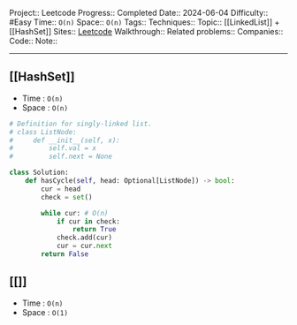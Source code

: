 Project:: Leetcode
Progress:: Completed
Date:: 2024-06-04
Difficulty:: #Easy 
Time:: `O(n)`
Space:: `O(n)`
Tags:: 
Techniques:: 
Topic:: [[LinkedList]] + [[HashSet]]
Sites:: [Leetcode]()
Walkthrough:: 
Related problems:: 
Companies:: 
Code:: 
Note:: 

---


## [[HashSet]]
- Time : `O(n)`
- Space : `O(n)`
```python
# Definition for singly-linked list.
# class ListNode:
#     def __init__(self, x):
#         self.val = x
#         self.next = None

class Solution:
    def hasCycle(self, head: Optional[ListNode]) -> bool:
        cur = head
        check = set()

        while cur: # O(n)
            if cur in check:
                return True
            check.add(cur)
            cur = cur.next
        return False
```
## [[]]
- Time : `O(n)`
- Space : `O(1)`

